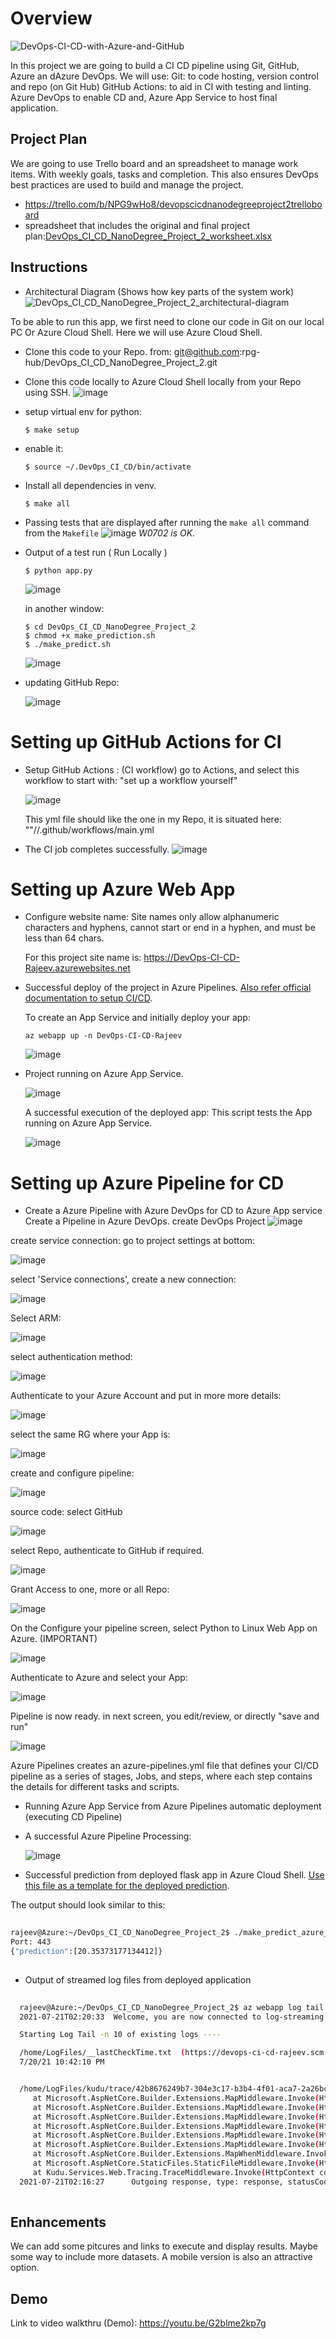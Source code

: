 # Overview

![DevOps-CI-CD-with-Azure-and-GitHub](https://github.com/rpg-hub/DevOps_CI_CD_NanoDegree_Project_2/actions/workflows/main.yml/badge.svg)

In this project we are going to build a CI CD pipeline using Git, GitHub, Azure an dAzure DevOps. We will use:
Git: to code hosting, version control and repo (on Git Hub)
GitHub Actions: to aid in CI with testing and linting.
Azure DevOps to enable CD and,
Azure App Service to host final application.

## Project Plan
We are going to use Trello board and an spreadsheet to manage work items. With weekly goals, tasks and completion.
This also ensures DevOps best practices are used to build and manage the project.

* https://trello.com/b/NPG9wHo8/devopscicdnanodegreeproject2trelloboard
* spreadsheet that includes the original and final project plan:[DevOps_CI_CD_NanoDegree_Project_2_worksheet.xlsx](https://github.com/rpg-hub/DevOps_CI_CD_NanoDegree_Project_2/files/6852665/DevOps_CI_CD_NanoDegree_Project_2_worksheet.xlsx)


## Instructions

* Architectural Diagram (Shows how key parts of the system work)
![DevOps_CI_CD_NanoDegree_Project_2_architectural-diagram](https://user-images.githubusercontent.com/14298823/126376627-baada60a-295e-4543-8626-f3fd87d12d2f.jpg)


To be able to run this app, we first need to clone our code in Git on our local PC Or Azure Cloud Shell. Here we will use Azure Cloud Shell.
* Clone this code to your Repo. from: git@github.com:rpg-hub/DevOps_CI_CD_NanoDegree_Project_2.git

* Clone this code locally to Azure Cloud Shell locally from your Repo using SSH.
![image](https://user-images.githubusercontent.com/14298823/126380130-33d81c6d-aa52-4f7c-82d3-06a9f76f144d.png)

* setup virtual env for python:
  ```
  $ make setup
  ```
  
* enable it:
  ```
  $ source ~/.DevOps_CI_CD/bin/activate
  ```
  
* Install all dependencies in venv.
  ```
  $ make all
  ```

* Passing tests that are displayed after running the `make all` command from the `Makefile`
  ![image](https://user-images.githubusercontent.com/14298823/126400590-0fe5308d-6c8c-4ff1-8531-149d107c1a60.png)
  *W0702 is OK.*

* Output of a test run ( Run Locally )
  ```
  $ python app.py
  ```
  ![image](https://user-images.githubusercontent.com/14298823/126401102-56c1ee79-ed18-4612-a54d-19a12c02e2ff.png)


  in another window:
  
  ```
  $ cd DevOps_CI_CD_NanoDegree_Project_2
  $ chmod +x make_prediction.sh
  $ ./make_predict.sh
  ```
  ![image](https://user-images.githubusercontent.com/14298823/126401143-3dba9dea-8a7a-4bc4-b556-ef94dbb9fb6f.png)


* updating GitHub Repo:

  ![image](https://user-images.githubusercontent.com/14298823/126403147-f4fbf10a-977b-4973-87e3-be9eb467132b.png)

# Setting up GitHub Actions for CI

* Setup GitHub Actions : (CI workflow)
  go to Actions, and select this workflow to start with: "set up a workflow yourself"
  
  ![image](https://user-images.githubusercontent.com/14298823/126407364-1f75d6cb-81e5-4824-b939-3947a4723762.png)

  This yml file should like the one in my Repo, it is situated here: "<your-repo>"//.github/workflows/main.yml

* The CI job completes successfully.
  ![image](https://user-images.githubusercontent.com/14298823/126409773-a1641e43-b3d3-4f54-8af4-d59ae81a6c15.png)

# Setting up Azure Web App
  
* Configure website name: Site names only allow alphanumeric characters and hyphens, cannot start or end in a hyphen, and must be less than 64 chars.

  For this project site name is: https://DevOps-CI-CD-Rajeev.azurewebsites.net
  
* Successful deploy of the project in Azure Pipelines.
  [Also refer official documentation to setup CI/CD](https://docs.microsoft.com/en-us/azure/devops/pipelines/ecosystems/python-webapp?view=azure-devops).

  To create an App Service and initially deploy your app:
  ```
  az webapp up -n DevOps-CI-CD-Rajeev
  ```
  
  ![image](https://user-images.githubusercontent.com/14298823/126404828-e8df948e-bca9-4102-891f-3f3739878900.png)


* Project running on Azure App Service.
 
  ![image](https://user-images.githubusercontent.com/14298823/126405383-38ad155f-fc2c-44ba-800c-584f77e24a80.png)

  A successful execution of the deployed app: This script tests the App running on Azure App Service.
  
  ![image](https://user-images.githubusercontent.com/14298823/126405034-0a2f252b-4a8d-4b5a-9eff-e2e70cb4940c.png)


  
# Setting up Azure Pipeline for CD


* Create a Azure Pipeline with Azure DevOps for CD to Azure App service
  Create a Pipeline in Azure DevOps.
    create DevOps Project
    ![image](https://user-images.githubusercontent.com/14298823/126415318-e89a68f7-66c8-44de-aae7-652e1ee1573a.png)
  
create service connection:
  go to project settings at bottom:
  
  ![image](https://user-images.githubusercontent.com/14298823/126415539-46a4caee-05e5-43df-8a85-c23cebb4f212.png)

  select 'Service connections', create a new connection:
  
  ![image](https://user-images.githubusercontent.com/14298823/126415607-d45d8b36-44e2-49af-b183-ece0014654bf.png)

  Select ARM:
  
  ![image](https://user-images.githubusercontent.com/14298823/126415641-4085715a-a583-484d-a938-a4fe73aba20c.png)
  
  select authentication method:
  
  ![image](https://user-images.githubusercontent.com/14298823/126415690-5c763dfb-128e-4b33-8b5f-1461e9c00ef1.png)

  Authenticate to your Azure Account and put in more more details:
  
  ![image](https://user-images.githubusercontent.com/14298823/126416452-8ef84e9f-41d7-491a-9b18-be87c5207682.png)

  select the same RG where your App is:
  
  ![image](https://user-images.githubusercontent.com/14298823/126416706-5cdd1c10-e1db-498f-94c6-2a7765d574ab.png)

      
  create and configure pipeline:
  
  ![image](https://user-images.githubusercontent.com/14298823/126416952-0b1d0e5f-beae-49cc-a2b8-11990af9f517.png)

  
  source code: select GitHub
  
  ![image](https://user-images.githubusercontent.com/14298823/126417029-d5ed6ff4-16ae-4ce8-b6a3-01b4e8f8f37d.png)

  
  select Repo, authenticate to GitHub if required.
  
  ![image](https://user-images.githubusercontent.com/14298823/126417109-95e6a27a-2cf1-4d6d-aaf4-cd3ee3e86746.png)
  
  
  Grant Access to one, more or all Repo:
  
  ![image](https://user-images.githubusercontent.com/14298823/126417264-cfcb85f0-6469-49a8-954c-10c86226c3a9.png)

  
  On the Configure your pipeline screen, select Python to Linux Web App on Azure. (IMPORTANT)
  
  ![image](https://user-images.githubusercontent.com/14298823/126417331-b81a6fad-daa1-487c-9b46-cc23e2a41338.png)
  
  
  Authenticate to Azure and select your App:
  
  ![image](https://user-images.githubusercontent.com/14298823/126417458-667f5bfe-7728-47cf-9d9f-a7704868db82.png)
  
  
  Pipeline is now ready. in next screen, you edit/review, or directly "save and run"
  
  ![image](https://user-images.githubusercontent.com/14298823/126417788-b5120474-4dd5-4119-b68e-98236d56d4df.png)


  Azure Pipelines creates an azure-pipelines.yml file that defines your CI/CD pipeline as a series of stages, Jobs, and steps, where each step contains the details for different tasks and scripts.
  
  

* Running Azure App Service from Azure Pipelines automatic deployment (executing CD Pipeline)
* A successful Azure Pipeline Processing:
  
  ![image](https://user-images.githubusercontent.com/14298823/126418679-f0857171-941a-4180-9fec-7f419d04c3e5.png)

  

* Successful prediction from deployed flask app in Azure Cloud Shell.  [Use this file as a template for the deployed prediction](https://github.com/udacity/nd082-Azure-Cloud-DevOps-Starter-Code/blob/master/C2-AgileDevelopmentwithAzure/project/starter_files/flask-sklearn/make_predict_azure_app.sh).
  
The output should look similar to this:

```bash
  
rajeev@Azure:~/DevOps_CI_CD_NanoDegree_Project_2$ ./make_predict_azure_app.sh
Port: 443
{"prediction":[20.35373177134412]}
  
```



* Output of streamed log files from deployed application
  
```bash
  
  rajeev@Azure:~/DevOps_CI_CD_NanoDegree_Project_2$ az webapp log tail -n devops-ci-cd-rajeev
  2021-07-21T02:20:33  Welcome, you are now connected to log-streaming service.

  Starting Log Tail -n 10 of existing logs ----

  /home/LogFiles/__lastCheckTime.txt  (https://devops-ci-cd-rajeev.scm.azurewebsites.net/api/vfs/LogFiles/__lastCheckTime.txt)
  7/20/21 10:42:10 PM


  /home/LogFiles/kudu/trace/42b8676249b7-304e3c17-b3b4-4f01-aca7-2a26bcf7a162.txt  (https://devops-ci-cd-rajeev.scm.azurewebsites.net/api/vfs/LogFiles/kudu/trace/42b8676249b7-304e3c17-b3b4-4f01-aca7-2a26bcf7a162.txt)
     at Microsoft.AspNetCore.Builder.Extensions.MapMiddleware.Invoke(HttpContext context)
     at Microsoft.AspNetCore.Builder.Extensions.MapMiddleware.Invoke(HttpContext context)
     at Microsoft.AspNetCore.Builder.Extensions.MapMiddleware.Invoke(HttpContext context)
     at Microsoft.AspNetCore.Builder.Extensions.MapMiddleware.Invoke(HttpContext context)
     at Microsoft.AspNetCore.Builder.Extensions.MapMiddleware.Invoke(HttpContext context)
     at Microsoft.AspNetCore.Builder.Extensions.MapMiddleware.Invoke(HttpContext context)
     at Microsoft.AspNetCore.Builder.Extensions.MapWhenMiddleware.Invoke(HttpContext context)
     at Microsoft.AspNetCore.StaticFiles.StaticFileMiddleware.Invoke(HttpContext context)
     at Kudu.Services.Web.Tracing.TraceMiddleware.Invoke(HttpContext context) in /tmp/KuduLite/Kudu.Services.Web/Tracing/TraceMiddleware.cs:line 65
  2021-07-21T02:16:27      Outgoing response, type: response, statusCode: 400, statusText: BadRequest
  
```

## Enhancements

We can add some pitcures and links to execute and display results.
Maybe some way to include more datasets.
A mobile version is also an attractive option.

## Demo 

Link to video walkthru (Demo): https://youtu.be/G2blme2kp7g

